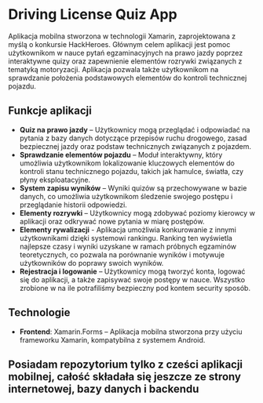 # Driving License Quiz App

Aplikacja mobilna stworzona w technologii Xamarin, zaprojektowana z myślą o konkursie HackHeroes. Głównym celem aplikacji jest pomoc użytkownikom w nauce pytań egzaminacyjnych na prawo jazdy poprzez interaktywne quizy oraz zapewnienie elementów rozrywki związanych z tematyką motoryzacji. Aplikacja pozwala także użytkownikom na sprawdzanie położenia podstawowych elementów do kontroli technicznej pojazdu.

## Funkcje aplikacji

- **Quiz na prawo jazdy** – Użytkownicy mogą przeglądać i odpowiadać na pytania z bazy danych dotyczące przepisów ruchu drogowego, zasad bezpiecznej jazdy oraz podstaw technicznych związanych z pojazdem.
- **Sprawdzanie elementów pojazdu** – Moduł interaktywny, który umożliwia użytkownikom lokalizowanie kluczowych elementów do kontroli stanu technicznego pojazdu, takich jak hamulce, światła, czy płyny eksploatacyjne.
- **System zapisu wyników** – Wyniki quizów są przechowywane w bazie danych, co umożliwia użytkownikom śledzenie swojego postępu i przeglądanie historii odpowiedzi.
- **Elementy rozrywki** – Użytkownicy mogą zdobywać poziomy kierowcy w aplikacji oraz odkrywać nowe pytania w miarę postępów.
- **Elementy rywalizacji** - Aplikacja umożliwia konkurowanie z innymi użytkownikami dzięki systemowi rankingu. Ranking ten wyświetla najlepsze czasy i wyniki uzyskane w ramach próbnych egzaminów teoretycznych, co pozwala na porównanie wyników i motywuje użytkowników do poprawy swoich wyników.
- **Rejestracja i logowanie** – Użytkownicy mogą tworzyć konta, logować się do aplikacji, a także zapisywać swoje postępy w nauce. Wszystko zrobione w na ile potrafiliśmy bezpieczny pod kontem security sposób.
  
## Technologie

- **Frontend**: Xamarin.Forms – Aplikacja mobilna stworzona przy użyciu frameworku Xamarin, kompatybilna z systemem Android.

## Posiadam repozytorium tylko z cześci aplikacji mobilnej, całość składała się jeszcze ze strony internetowej, bazy danych i backendu 
